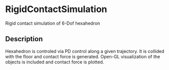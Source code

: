 # RigidContactSimulation
Rigid contact simulation of 6-Dof hexahedron

## Description
Hexahedron is controled via  PD control along a given trajectory. It is collided with the floor and contact force is generated.
Open-GL visualization of the objects is included and contact force is plotted.
